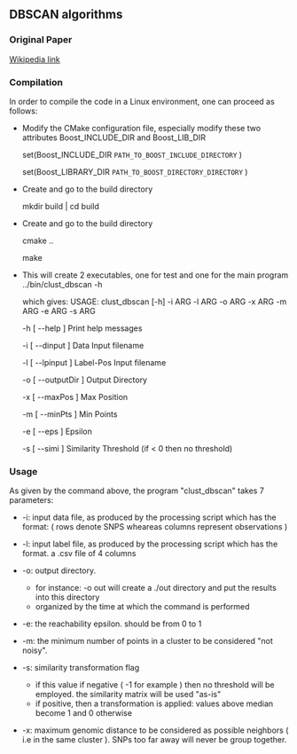 ## DBSCAN algorithms
### Original Paper

[Wikipedia link](http://en.wikipedia.org/wiki/DBSCAN)


### Compilation

In order to compile the code in a Linux environment, one can proceed as follows:


* Modify the CMake configuration file, especially modify these two attributes Boost_INCLUDE_DIR and Boost_LIB_DIR

  set(Boost_INCLUDE_DIR `PATH_TO_BOOST_INCLUDE_DIRECTORY` )
  
  set(Boost_LIBRARY_DIR `PATH_TO_BOOST_DIRECTORY_DIRECTORY` )

* Create and go to the build directory
 
  mkdir build | cd build

* Create and go to the build directory

   cmake ..
   
   make
   
* This will create 2 executables, one for test and one for the main program
  ../bin/clust_dbscan -h

  which gives: USAGE: clust_dbscan [-h] -i ARG -l ARG -o ARG -x ARG -m ARG -e ARG -s ARG 

  -h [ --help ]       	Print help messages
  
	-i [ --dinput ]     	Data Input filename
	
	-l [ --lpinput ]    	Label-Pos Input filename
	
	-o [ --outputDir ]  	Output Directory
	
	-x [ --maxPos ]     	Max Position
	
	-m [ --minPts ]     	Min Points
	
	-e [ --eps ]        	Epsilon
	
	-s [ --simi ]       	Similarity Threshold (if < 0 then no threshold)


### Usage

As given by the command above, the program "clust_dbscan" takes 7 parameters:

* -i: input data file, as produced by the processing script which has the format: ( rows denote SNPS wheareas columns 
      represent observations )
* -l: input label file, as produced by the processing script which has the format. a .csv file of 4 columns
* -o: output directory. 

   * for instance: -o out will create a ./out directory and put the results into this directory
   * organized by the time at which the command is performed
   
* -e: the reachability epsilon. should be from 0 to 1
* -m: the minimum number of points in a cluster to be considered "not noisy". 
* -s: similarity transformation flag
   * if this value if negative ( -1 for example ) then no threshold will be employed. the similarity matrix will be used "as-is"
   * if positive, then a transformation is applied: values above median become 1 and 0 otherwise
* -x: maximum genomic distance to be considered as possible neighbors ( i.e in the same cluster ). SNPs too far away will never
      be group together.
      
      
      
      
    
